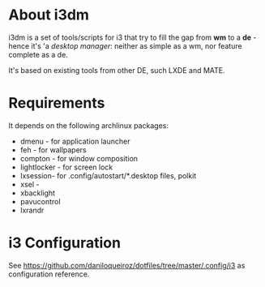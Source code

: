 # About i3dm

i3dm is a set of tools/scripts for i3 that try to fill the gap from **wm** to a **de** -
hence it's 'a _desktop manager_: neither as simple as a wm, nor feature complete as a de.

It's based on existing tools from other DE, such LXDE and MATE.

# Requirements

It depends on the following archlinux packages:
 * dmenu - for application launcher
 * feh - for wallpapers
 * compton - for window composition
 * lightlocker - for screen lock
 * lxsession- for .config/autostart/\*.desktop files, polkit
 * xsel -
 * xbacklight
 * pavucontrol
 * lxrandr

# i3 Configuration

See https://github.com/daniloqueiroz/dotfiles/tree/master/.config/i3 as configuration reference.
